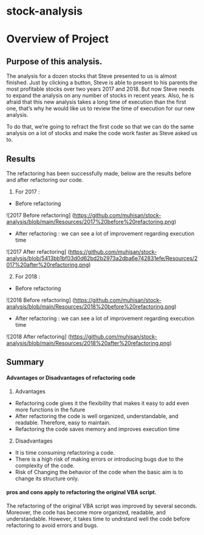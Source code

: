 # stock-analysis
# Overview of Project
## Purpose of this analysis.

  The analysis for a dozen stocks that Steve presented to us is almost finished. Just by clicking a button, Steve is able to present to his parents the most profitable stocks over  two years 2017 and 2018. But now Steve needs to expand the analysis on any number of stocks in recent years. Also, he is afraid that this new analysis takes a long time of       execution than the first one, that’s why he would like us to review the time of execution for our new analysis.

  To do that, we’re going to refract the first code so that we can do the same analysis on a lot of stocks and make the code work faster as Steve asked us to.

## Results

The refactoring has been successfully made, below are the results before and after refactoring our code.

1. For 2017 :

* Before refactoring

![2017 Before refactoring] (https://github.com/muhisan/stock-analysis/blob/main/Resources/2017%20before%20refactoring.png)

* After refactoring : we can see a lot of improvement regarding execution time

![2017 After refactoring] (https://github.com/muhisan/stock-analysis/blob/5413bb1bf03d0d62bd2b2973a2dba6e742831efe/Resources/2017%20after%20refactoring.png)

2. For 2018 :

* Before refactoring

![2018 Before refactoring] (https://github.com/muhisan/stock-analysis/blob/main/Resources/2018%20before%20refactoring.png)

* After refactoring : we can see a lot of improvement regarding execution time

![2018 After refactoring] (https://github.com/muhisan/stock-analysis/blob/main/Resources/2018%20after%20refactoring.png)

## Summary
#### Advantages or Disadvantages of refactoring code
1. Advantages
* Refactoring code gives it the flexibility that makes it easy to add even more functions in the future
* After refactoring the code is well organized, understandable, and readable. Therefore, easy to maintain.
* Refactoring the code saves memory and improves execution time

2. Disadvantages
* It is time consuming refactoring a code.
* There is a high risk of making errors or introducing bugs due to the complexity of the code.
* Risk of Changing the behavior of the code when the basic aim is to change its structure only.

#### pros and cons apply to refactoring the original VBA script.
The refactoring of the original VBA script was improved by several seconds. Moreover, the code has become more organized, readable, and understandable.
However, it takes time to undrstand well the code before refactoring to avoid errors and bugs.




